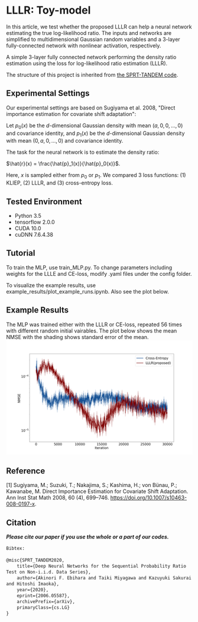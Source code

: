 # LLLR: Toy-model

In this article, we test whether the proposed LLLR can help a neural network estimating the true log-likelihood ratio. The inputs and networks are simplified to multidimensional Gaussian random variables and a 3-layer fully-connected network with nonlinear activation, respectively.

A simple 3-layer fully connected network performing the density ratio estimation using the loss for log-likelihood ratio estimation (LLLR).

The structure of this project is inherited from [the SPRT-TANDEM code](https://github.com/TaikiMiyagawa/SPRT-TANDEM).  

## Experimental Settings
Our experimental settings are based on Sugiyama et al. 2008, "Direct importance estimation for covariate shift adaptation":

Let $p_0(x)$ be the $d$-dimensional Gaussian density with mean $(a, 0, 0, ..., 0)$ and covariance identity, and $p_1(x)$ be the $d$-dimensional Gaussian density with mean $(0, a, 0, ..., 0)$ and covariance identity. 

The task for the neural network is to estimate the density ratio:

$\hat{r}(x) = \frac{\hat{p}_1(x)}{\hat{p}_0(x)}$.

Here, $x$ is sampled either from $p_0$ or $p_1$. We compared 3 loss functions: (1) KLIEP, (2) LLLR, and (3) cross-entropy loss.

## Tested Environment
- Python 3.5
- tensorflow 2.0.0
- CUDA 10.0
- cuDNN 7.6.4.38

## Tutorial 
To train the MLP, use train_MLP.py. To change parameters including weights for the LLLE and CE-loss, modify .yaml files under the config folder.  

To visualize the example results, use example_results/plot_example_runs.ipynb. Also see the plot below.

## Example Results
The MLP was trained either with the LLLR or CE-loss, repeated 56 times with different random initial vairables. The plot below shows the mean NMSE with the shading shows standard error of the mean.
![](./example_results/LLLRvsCE_NMSE.png)

## Reference
[1] Sugiyama, M.; Suzuki, T.; Nakajima, S.; Kashima, H.; von Bünau, P.; Kawanabe, M. Direct Importance Estimation for Covariate Shift Adaptation. Ann Inst Stat Math 2008, 60 (4), 699–746. https://doi.org/10.1007/s10463-008-0197-x.

## Citation
___Please cite our paper if you use the whole or a part of our codes.___
```
Bibtex:

@misc{SPRT_TANDEM2020,
    title={Deep Neural Networks for the Sequential Probability Ratio Test on Non-i.i.d. Data Series},
    author={Akinori F. Ebihara and Taiki Miyagawa and Kazuyuki Sakurai and Hitoshi Imaoka},
    year={2020},
    eprint={2006.05587},
    archivePrefix={arXiv},
    primaryClass={cs.LG}
}

```
